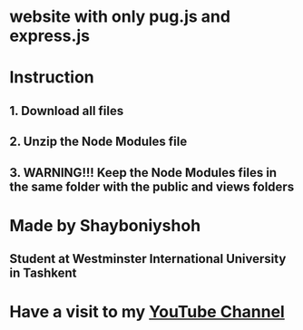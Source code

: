 # website with only pug.js and express.js

# Instruction
## 1. Download all files
## 2. Unzip the Node Modules file
## 3. WARNING!!! Keep the Node Modules files in the same folder with the public and views folders

# Made by Shayboniyshoh
## Student at Westminster International University in Tashkent

# Have a visit to my [YouTube Channel](https://www.youtube.com/channel/UC4RBPcOHcei3gDOwt3IjGHw)
